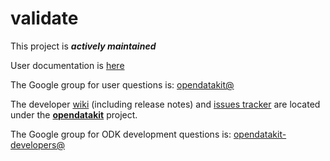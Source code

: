 # validate

This project is __*actively maintained*__

User documentation is [here](https://opendatakit.org/use/validate/)

The Google group for user questions is: [opendatakit@](https://groups.google.com/forum/#!forum/opendatakit)

The developer [wiki](https://github.com/opendatakit/opendatakit/wiki) (including release notes) and
[issues tracker](https://github.com/opendatakit/opendatakit/issues) are located under
the [**opendatakit**](https://github.com/opendatakit/opendatakit) project.

The Google group for ODK development questions is: [opendatakit-developers@](https://groups.google.com/forum/#!forum/opendatakit-developers)
